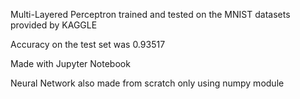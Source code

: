 Multi-Layered Perceptron trained and tested on the MNIST datasets provided by KAGGLE

Accuracy on the test set was 0.93517

Made with Jupyter Notebook

Neural Network also made from scratch only using numpy module

